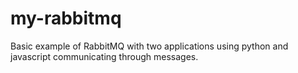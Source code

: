 # my-rabbitmq
Basic example of RabbitMQ with two applications using python and javascript communicating through messages.
